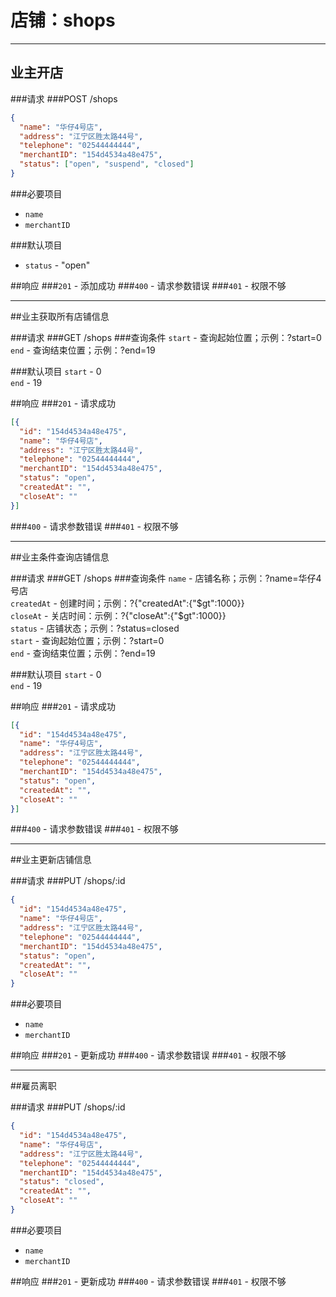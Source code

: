 # 店铺：shops
***
## 业主开店

###请求
###POST /shops

```json
{
  "name": "华仔4号店",
  "address": "江宁区胜太路44号",
  "telephone": "02544444444",
  "merchantID": "154d4534a48e475",
  "status": ["open", "suspend", "closed"]
}
```
###必要项目
* `name`  
* `merchantID`  

###默认项目
* `status` - "open"  


##响应
###`201` - 添加成功
###`400` - 请求参数错误
###`401` - 权限不够
***

##业主获取所有店铺信息

###请求
###GET /shops
###查询条件
`start` - 查询起始位置；示例：?start=0  
`end` - 查询结束位置；示例：?end=19  

###默认项目
`start` - 0  
`end` - 19  

##响应
###`201` - 请求成功
```json
[{
  "id": "154d4534a48e475",
  "name": "华仔4号店",
  "address": "江宁区胜太路44号",
  "telephone": "02544444444",
  "merchantID": "154d4534a48e475",
  "status": "open",
  "createdAt": "",
  "closeAt": ""
}]
```
###`400` - 请求参数错误
###`401` - 权限不够
***


##业主条件查询店铺信息

###请求
###GET /shops
###查询条件
`name` - 店铺名称；示例：?name=华仔4号店  
`createdAt` - 创建时间；示例：?{"createdAt":{"$gt":1000}}  
`closeAt` - 关店时间：示例：?{"closeAt":{"$gt":1000}}  
`status` - 店铺状态；示例：?status=closed  
`start` - 查询起始位置；示例：?start=0  
`end` - 查询结束位置；示例：?end=19  

###默认项目
`start` - 0  
`end` - 19  

##响应
###`201` - 请求成功
```json
[{
  "id": "154d4534a48e475",
  "name": "华仔4号店",
  "address": "江宁区胜太路44号",
  "telephone": "02544444444",
  "merchantID": "154d4534a48e475",
  "status": "open",
  "createdAt": "",
  "closeAt": ""
}]
```
###`400` - 请求参数错误
###`401` - 权限不够
***


##业主更新店铺信息

###请求
###PUT /shops/:id

```json
{
  "id": "154d4534a48e475",
  "name": "华仔4号店",
  "address": "江宁区胜太路44号",
  "telephone": "02544444444",
  "merchantID": "154d4534a48e475",
  "status": "open",
  "createdAt": "",
  "closeAt": ""
}
```
###必要项目
* `name`  
* `merchantID`  


##响应
###`201` - 更新成功
###`400` - 请求参数错误
###`401` - 权限不够
***


##雇员离职

###请求
###PUT /shops/:id

```json
{
  "id": "154d4534a48e475",
  "name": "华仔4号店",
  "address": "江宁区胜太路44号",
  "telephone": "02544444444",
  "merchantID": "154d4534a48e475",
  "status": "closed",
  "createdAt": "",
  "closeAt": ""
}
```
###必要项目
* `name`  
* `merchantID`  


##响应
###`201` - 更新成功
###`400` - 请求参数错误
###`401` - 权限不够
